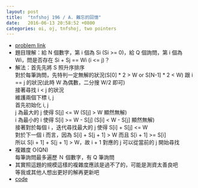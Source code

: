 ```yaml
---
layout: post
title:  "tnfshoj 196 / A. 難忘的回憶"
date:   2016-06-13 20:58:52 +0800
categories: oi, oj, tnfshoj, two pointers
---
```

* [problem link](http://toj.tfcis.org/oj/pro/196/)
* 題目理解：給 N 個數字，第 i 個為 Si (Si >= 0)，給 Q 個詢問，第 i 個為 Wi，問是否存在 Si + Sj == Wi (i <= j)？
* 解法：首先先將 S 照升序排序  
對於每筆詢問，先特判一定無解的狀況(S[0] * 2 > W or S[N-1] * 2 < W) 跟 i == j 的狀況(此時 W 為偶數，二分搜 W/2 即可)  
接著尋找 i < j 的狀況  
維護兩個下標 i, j  
首先初始化 i, j  
j 為最大的 j 使得 S[j] <= W (S[j] > W 顯然無解)  
i 為最小的 i 使得 S[i] >= W - S\[j] (S[i] < W - S[j] 顯然無解)  
接著對於每個 i ，迭代尋找最大的 j 使得 S[i] + S[j] <= W  
對於下一個 i 而言，因為 S[i] + S[j + 1] > W 而且 S[i + 1] >= S[i]  
所以 S[i + 1] + S[j + 1] > W，故 i + 1 對應的 j 可以從當前的 j 開始尋找  
* 複雜度 O(QN)  
每筆詢問最多遍歷 Ｎ 個數字，有 Q 筆詢問  
* 其實照這題的規模這樣的複雜度應該是過不了的，可能是測資太善良吧  
等我或其他人想出更好的解再更新吧 
* [code](https://github.com/prprprpony/oj/blob/master/tnfshoj/ac/196.cpp)
